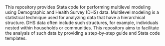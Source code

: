 This repository provides Stata code for performing multilevel modeling using Demographic and Health Survey (DHS) data. Multilevel modeling is a statistical technique used for analyzing data that have a hierarchical structure. DHS data often include such structures, for example, individuals nested within households or communities. This repository aims to facilitate the analysis of such data by providing a step-by-step guide and Stata code templates.
